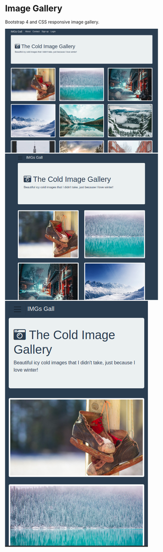 # Image Gallery

Bootstrap 4 and CSS responsive image gallery.

![imgGallery](https://github.com/BibianaBalBar/Cold-Image-Gallery/blob/master/img/imggal3.png)
![imgGallery](https://github.com/BibianaBalBar/Cold-Image-Gallery/blob/master/img/imggal2.png)
![imgGallery](https://github.com/BibianaBalBar/Cold-Image-Gallery/blob/master/img/imggal1.png)


